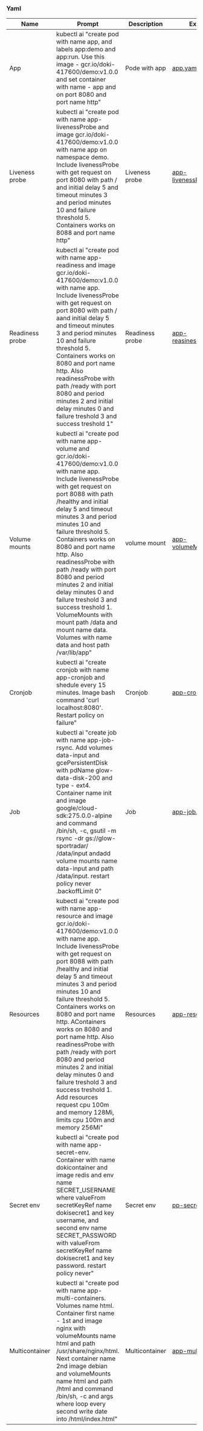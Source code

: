 ### Yaml

| Name            | Prompt                                                                                                                                                                                                                                                                                                                                                                                                                                                                                                                                                                                                  | Description     | Example                                                    |
|-----------------|---------------------------------------------------------------------------------------------------------------------------------------------------------------------------------------------------------------------------------------------------------------------------------------------------------------------------------------------------------------------------------------------------------------------------------------------------------------------------------------------------------------------------------------------------------------------------------------------------------|-----------------|------------------------------------------------------------|
| App             | kubectl ai "create pod with name app, and labels app:demo and app:run. Use this image - gcr.io/doki-417600/demo:v1.0.0 and set container with name - app and on port 8080 and port name http"                                                                                                                                                                                                                                                                                                                                                                                                           | Pode with app   | [app.yaml](../yaml/app.yaml)                               |
| Liveness probe  | kubectl ai "create pod with name app-livenessProbe and image gcr.io/doki-417600/demo:v1.0.0 with name app on namespace demo. Include livenessProbe with get request on port 8080 with path / and initial delay 5 and timeout minutes 3 and period minutes 10 and failure threshold 5. Containers works on 8088 and port name http"                                                                                                                                                                                                                                                                      | Liveness probe  | [app-livenessProbe,yaml](../yaml/app-livenessProbe.yaml)   |
| Readiness probe | kubectl ai "create pod with name app-readiness and image gcr.io/doki-417600/demo:v1.0.0 with name app. Include livenessProbe with get request on port 8080 with path / aand initial delay 5 and timeout minutes 3 and period minutes 10 and failure threshold 5. Containers works on 8080 and port name http. Also readinessProbe with path /ready with port 8080 and period minutes 2 and initial delay minutes 0 and failure treshold 3 and success treshold 1"                                                                                                                                       | Readiness probe | [app-reasinessProbe.yaml](../yaml/app-readinessProbe.yaml) |
| Volume mounts   | kubectl ai "create pod with name app-volume and gcr.io/doki-417600/demo:v1.0.0 with name app. Include livenessProbe with get request on port 8088 with path /healthy and initial delay 5 and timeout minutes 3 and period minutes 10 and failure threshold 5. Containers works on 8080 and port name http. Also readinessProbe with path /ready with port 8080 and period minutes 2 and initial delay minutes 0 and failure treshold 3 and success treshold 1. VolumeMounts with mount path /data and mount name data. Volumes with name data and host path /var/lib/app"                               | volume mount    | [app-volumeMounts.yaml](../yaml/app-volumeMounts.yaml)     |
| Cronjob         | kubectl ai "create cronjob with name app-cronjob and shedule every 15 minutes. Image bash command 'curl localhost:8080'. Restart policy on failure"                                                                                                                                                                                                                                                                                                                                                                                                                                                     | Cronjob         | [app-cronjob.yaml](../yaml/app-cronjob.yaml)               |
| Job             | kubectl ai "create job with name app-job-rsync. Add volumes data-input and gcePersistentDisk with pdName glow-data-disk-200 and type - ext4. Container name init and image google/cloud-sdk:275.0.0-alpine and command /bin/sh, -c, gsutil -m rsync -dr gs://glow-sportradar/ /data/input andadd volume mounts name data-input and path /data/input. restart policy never .backoffLimit 0"                                                                                                                                                                                                              | Job             | [app-job.yaml](../yaml/app-job.yaml)                       |
| Resources       | kubectl ai "create pod with name app-resource and image gcr.io/doki-417600/demo:v1.0.0 with name app. Include livenessProbe with get request on port 8088 with path /healthy and initial delay 5 and timeout minutes 3 and period minutes 10 and failure threshold 5. Containers works on 8080 and port name http. AContainers works on 8080 and port name http. Also readinessProbe with path /ready with port 8080 and period minutes 2 and initial delay minutes 0 and failure treshold 3 and success treshold 1. Add resources request cpu 100m and memory 128Mi, limits cpu 100m and memory 256Mi" | Resources       | [app-resources.yaml](../yaml/app-resources.yaml)           |
| Secret env      | kubectl ai "create pod with name app-secret-env. Container with name dokicontainer and image redis and env name SECRET_USERNAME where valueFrom secretKeyRef name dokisecret1 and key username, and second env name SECRET_PASSWORD with valueFrom secretKeyRef name dokisecret1 and key password. restart policy never"                                                                                                                                                                                                                                                                                | Secret env      | [pp-secret-env](../yaml/pp-secret-env)                     | 
| Multicontainer  | kubectl ai "create pod with name app-multi-containers. Volumes name html. Container first name - 1st and image nginx with volumeMounts name html and path /usr/share/nginx/html. Next container name 2nd image debian and volumeMounts name html and path /html and command /bin/sh, -c and args where loop every second write date into /html/index.html"                                                                                                                                                                                                                                              | Multicontainer  | [app-multicontainer](../yaml/app-multicontainer.yaml)      |